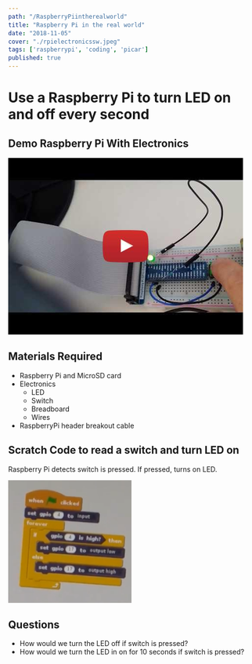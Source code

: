 ```yaml
---
path: "/RaspberryPiintherealworld"
title: "Raspberry Pi in the real world"
date: "2018-11-05"
cover: "./rpielectronicssw.jpeg"
tags: ['raspberrypi', 'coding', 'picar']
published: true
---
```

# Use a Raspberry Pi to turn LED on and off every second


## Demo Raspberry Pi With Electronics



[![Rpi](./RaspberryPiInTheRealWorld_hjdwwKf8KA.jpg)](https://www.youtube.com/watch?v=hjdwwKf-8KA&t)

## Materials Required

* Raspberry Pi and MicroSD card
* Electronics
  * LED
  * Switch
  * Breadboard
  * Wires
* RaspberryPi header breakout cable

## Scratch Code to read a switch and turn LED on

Raspberry Pi detects switch is pressed. 
If pressed, turns on LED.



![ScratchCode](./rpielectronicsswitch.png)

## Questions

* How would we turn the LED off if switch is pressed?
* How would we turn the LED in on for 10 seconds if switch is pressed?
